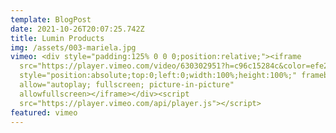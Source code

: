 ```yaml
---
template: BlogPost
date: 2021-10-26T20:07:25.742Z
title: Lumin Products
img: /assets/003-mariela.jpg
vimeo: <div style="padding:125% 0 0 0;position:relative;"><iframe
  src="https://player.vimeo.com/video/630302951?h=c96c15284c&color=efe200&title=0&byline=0&portrait=0"
  style="position:absolute;top:0;left:0;width:100%;height:100%;" frameborder="0"
  allow="autoplay; fullscreen; picture-in-picture"
  allowfullscreen></iframe></div><script
  src="https://player.vimeo.com/api/player.js"></script>
featured: vimeo
---
```


